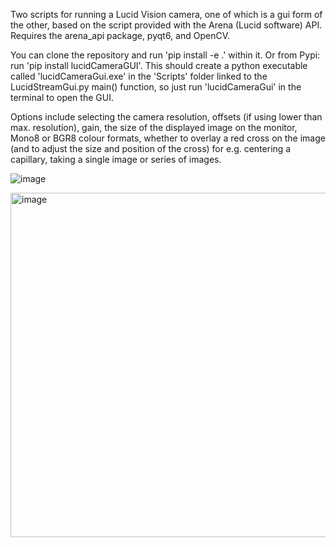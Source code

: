 Two scripts for running a Lucid Vision camera, one of which is a gui form of the other, based on the script provided with the Arena (Lucid software) API. Requires the arena_api package, pyqt6, and OpenCV.

You can clone the repository and run 'pip install -e .' within it. Or from Pypi: run 'pip install lucidCameraGUI'. This should create a python executable called 'lucidCameraGui.exe' in the 'Scripts' folder linked to the LucidStreamGui.py main() function, so just run 'lucidCameraGui' in the terminal to open the GUI. 

Options include selecting the camera resolution, offsets (if using lower than max. resolution), gain, the size of the displayed image on the monitor, Mono8 or BGR8 colour formats, whether to overlay a red cross on the image (and to adjust the size and position of the cross) for e.g. centering a capillary, taking a single image or series of images.

![image](https://github.com/user-attachments/assets/d438c38f-f29c-4640-9e90-72d1aa2383ee)

<img width="735" height="551" alt="image" src="https://github.com/user-attachments/assets/76867bfb-d764-4092-9fb6-ad9d39a63b92" />

